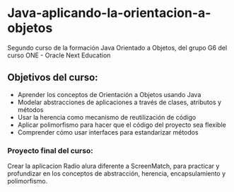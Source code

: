 # Java-aplicando-la-orientacion-a-objetos
Segundo curso de la formación Java Orientado a Objetos, del grupo G6 del curso ONE - Oracle Next Education

## Objetivos del curso: 

- Aprender los conceptos de Orientación a Objetos usando Java
- Modelar abstracciones de aplicaciones a través de clases, atributos y métodos
- Usar la herencia como mecanismo de reutilización de código
- Aplicar polimorfismo para hacer que el código del proyecto sea flexible
- Comprender cómo usar interfaces para estandarizar métodos

### Proyecto final del curso:

Crear la aplicacion Radio alura diferente a ScreenMatch, para practicar y profundizar en los conceptos de abstracción, herencia, encapsulamiento y polimorfismo.
